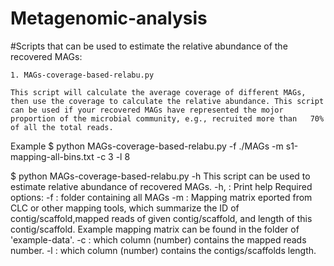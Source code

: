 # Metagenomic-analysis
#Scripts that can be used to estimate the relative abundance of the recovered MAGs:

`1. MAGs-coverage-based-relabu.py`

    This script will calculate the average coverage of different MAGs, then use the coverage to calculate the relative abundance. This script can be used if your recovered MAGs have represented the mojor proportion of the microbial community, e.g., recruited more than   70% of all the total reads.

Example
$ python MAGs-coverage-based-relabu.py -f ./MAGs -m s1-mapping-all-bins.txt -c 3 -l 8

$ python MAGs-coverage-based-relabu.py -h
This script can be used to estimate relative abundance of recovered MAGs.
-h,  : Print help
Required options:
-f   : folder containing all MAGs
-m   : Mapping matrix eported from CLC or other mapping tools, which summarize the ID of contig/scaffold,mapped reads of given contig/scaffold, and length of this contig/scaffold. Example mapping matrix can be found in the folder of 'example-data'.
-c   : which column (number) contains the mapped reads number.
-l   : which column (number) contains the contigs/scaffolds length.
